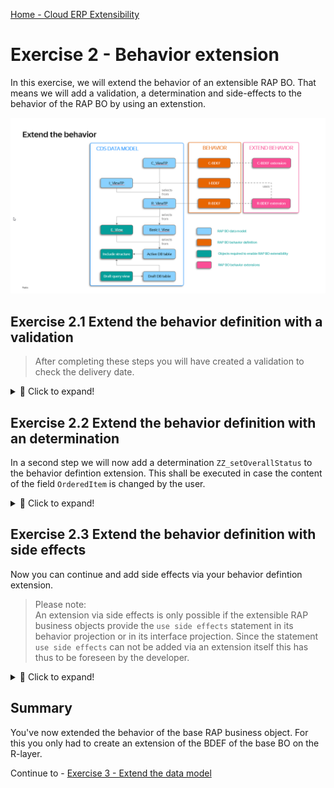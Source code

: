 [Home - Cloud ERP Extensibility](../../../../#exercises)

# Exercise 2 - Behavior extension

In this exercise, we will extend the behavior of an extensible RAP BO. That means we will add a validation, a determination and side-effects to the behavior of the RAP BO by using an extenstion.    

![BDEF Extension](images/Extensibility_Extend_the_behavior.png)    

## Exercise 2.1 Extend the behavior definition with a validation

>  After completing these steps you will have created a validation to check the delivery date.  

 <details>
  <summary>🔵 Click to expand!</summary>

1. Right-click on the behavior definition `ZRAP630R_ShopTP_###` and select **New Behavior Extension** from the context menue. 

   ![BDEF Extension](images/ex2_01_010_RAP630.png)   

2. In the Create Behavior Extension dialogue enter the following values

    > **⚠⚠⚠ Caution**     
    > Be sure to change the name of the package from `ZRAP630_###` to `ZRAP630_###_EXT`.
    > By default the dialogue will propose the package name of the base RAP BO.  
    > In case of a package delivered by SAP this won't be a problem, but here we want to build the extension in a different package
    > in the customer namespace `Z`.
    
    **Package**: ⚠`ZRAP630_###_EXT`⚠   
    **Name**: `ZRAP630R_EXT_SHOPTP_###`  
    **Description**: `Extension for ZRAP630R_ShopTP_###`    
    **Behavior Definition**: `ZRAP630R_SHOPTP_###`  
    **BO Interface**: `ZRAP630I_SHOPTP_###`  

    ![BDEF Extension](images/ex2_01_020_RAP630.png)   

3. Select a transport request and press **Finish**   <  

4. Add a validation `zz_validateDeliverydate` to your behavior defintion that reacts on `create;` and the field `DeliveryDate;`  
   This validation must also be added to the `draft determine action Prepare` and activate your changes.
 
   <pre lang="ABAP">
   extension using interface zrap630i_shoptp_###
   implementation in class zbp_rap630r_ext_shoptp_### unique;

   extend behavior for Shop
   {     
     validation zz_validateDeliverydate on save { create;   field DeliveryDate; }

     extend draft determine action  Prepare
     {
       validation zz_validateDeliveryDate;
     }
   }  
   </pre> 

   
5. Click on the proposed name of the behavior implementation class **(1)** of your behavior extension and press **Ctrl+1** to start the content assist and click on the proposed action **(2)** and press Next **(3)**.  
   
   ![BDEF Extension](images/ex2_01_050_RAP630.png) 
   
6. Select a transport request and press **Finish**.    
   
7. This will open the editor for your behavior implementation class. Here you have to have to navigate to the **Local Types** tab since the implementation of behaviors takes place in local classes.    

   ![BDEF Extension](images/ex2_01_060_RAP630.png)    

8. Add the following code to the local class `lhc_shop` which implements the validation. 

   <pre lang="ABAP">   
   CLASS lhc_shop DEFINITION INHERITING FROM cl_abap_behavior_handler.   
   
     PUBLIC SECTION.  
       CONSTANTS state_area_check_delivery_date       TYPE string VALUE 'CHECK_DELIVERYDATE'       ##NO_TEXT.   
     PRIVATE SECTION.  
       METHODS zz_validateDeliverydate               FOR VALIDATE ON SAVE  
         IMPORTING keys FOR Shop~zz_validateDeliverydate.  
   
   ENDCLASS.  
   
   CLASS lhc_shop IMPLEMENTATION.  
   
     METHOD zz_validateDeliverydate.  
       READ ENTITIES OF ZRAP630i_ShopTP_### IN LOCAL MODE  
               ENTITY Shop  
               FIELDS ( DeliveryDate OverallStatus )  
               WITH CORRESPONDING #( keys )  
               RESULT DATA(onlineorders).  
   
       LOOP AT onlineorders INTO DATA(onlineorder).  
         APPEND VALUE #( %tky           = onlineorder-%tky  
                         %state_area    = state_area_check_delivery_date )  
                TO reported-shop.  
         DATA(deliverydate)             =  onlineorder-DeliveryDate - cl_abap_context_info=>get_system_date(  ).  
         IF onlineorder-deliverydate IS INITIAL  .  
           APPEND VALUE #( %tky           = onlineorder-%tky ) TO failed-shop.  
           APPEND VALUE #( %tky           = onlineorder-%tky  
                           %state_area    = state_area_check_delivery_date  
                           %msg           = new_message_with_text(  
                                               severity = if_abap_behv_message=>severity-error  
                                               text     = 'delivery period cannot be initial'  
                          ) )  
                   TO reported-shop.  
         ENDIF.  
       ENDLOOP.  
     ENDMETHOD.  
   ENDCLASS.  
   </pre>  

9. Open the service binding `ZRAP630UI_SHOP_O4_###` of your RAP base BO.

10. Double-click on the entity **Shop** . This will start the ADT preview of the Shop RAP BO.  

    ![BDEF Extension](images/ex2_01_070_RAP630.png) 

10. Press the **Create** button on the list page.
11. The **New : Shop** object page opens where you have to enter the data for a new order.      
12. Select a product for the field **OrderedItem** but do **NOT** select a **Delivery Date**
13. Press **Create**.   
14. This shall raise the follwoing error message:   

    ![BDEF Extension](images/ex2_01_090_RAP630.png)   

</details>

## Exercise 2.2 Extend the behavior definition with an determination

In a second step we will now add a determination `ZZ_setOverallStatus` to the behavior defintion extension. This shall be executed in case the content of the field `OrderedItem` is changed by the user.   

 <details>
  <summary>🔵 Click to expand!</summary>
 
1. Add the following statement to your behavior defintion extension `ZRAP630R_EXT_SHOPTP_###`.     

   <pre lang="ABAP">
     determination ZZ_setOverallStatus on modify {  field OrderedItem; }
   </pre>
  
   so that the code of your BDEF should now read as follows:   
   <pre lang="ABAP">   
   extension using interface zrap630i_shoptp_###
     implementation in class zbp_rap630r_ext_shoptp_### unique;
 
   extend behavior for Shop
   {
     validation zz_validateDeliverydate on save { create; field DeliveryDate; }
 
     extend draft determine action Prepare
      {
        validation zz_validateDeliveryDate;
       }
     determination ZZ_setOverallStatus on modify { field OrderedItem; }
    }
   </pre>

2. Press **Ctrl+1** to start the content assist and double-click on the proposal to add the appropriate code in the behavior implementation class `zbp_rap630r_ext_shoptp_###`. 

3. Add the following code into the implementation of the method `ZZ_setOverallStatus`. Do not forget to replace all occurences of `###` with your group number.   
   
   > The code first performs a read request using EML using the key fields of our RAP BO that are provided by the framework an reads the data of all affected 
   > orders. In the following loop statement it is checked whether the price exceeds a certain threshould (1000 EUR) and depending on the price the order is 
   > either autmatically approved or is awaiting an approval.   
   > The price for a product is read from an CDS view and the instance of the RAP BO is modified accordingly.    
 
   <pre lang="ABAP">
   METHOD ZZ_setOverallStatus.

    DATA update_bo      TYPE TABLE FOR UPDATE     ZRAP630i_ShopTP_###\\Shop.
    DATA update_bo_line TYPE STRUCTURE FOR UPDATE ZRAP630i_ShopTP_###\\Shop .

    READ ENTITIES OF ZRAP630I_ShopTP_### IN LOCAL MODE
      ENTITY Shop
        ALL FIELDS " ( OrderItemPrice OrderID )
        WITH CORRESPONDING #( keys )
      RESULT DATA(OnlineOrders)
      FAILED DATA(onlineorders_failed)
      REPORTED DATA(onlineorders_reported).

    DATA(product_value_help) = NEW zrap630_cl_vh_product_###(  ).
    data(products) = product_value_help->get_products(  ).

    LOOP AT onlineorders INTO DATA(onlineorder).

      update_bo_line-%tky = onlineorder-%tky.

      SELECT SINGLE * FROM @products as hugo
         WHERE Product = @onlineorder-OrderedItem  INTO @data(product).

      update_bo_line-OrderItemPrice = product-Price.
      update_bo_line-CurrencyCode = product-Currency.

      IF product-Price > 1000.
        update_bo_line-OverallStatus = 'Awaiting approval'.
      ELSE.
        update_bo_line-OverallStatus = 'Automatically approved'.
      ENDIF.
    
      APPEND update_bo_line TO update_bo.
    ENDLOOP.


    MODIFY ENTITIES OF zrap630i_shoptp_### IN LOCAL MODE
      ENTITY Shop
        UPDATE FIELDS (
        OverallStatus
        CurrencyCode
        OrderItemPrice
        )
        WITH update_bo
       REPORTED DATA(update_reported).

    reported = CORRESPONDING #( DEEP update_reported ).

    ENDMETHOD.
   
   </pre>

3. > When you get the error message:   
   > The entity "SHOP" does not have a determination "ZZ_SETOVERALLSTATUS".	 
   > This might be, because you have not activated yor BDEF yet.   

4. Create a new entity and select an item or change the item an existing entity,  
   **but don't save your changes** so that only the draft is affected.   

   > You will notice that the draft data for the item name is updated, but the price is NOT updated in the draft.
   > Also the approval status does not change in the draft if the product price becomes larger than 1000 Euro.  
   > The data will only be updated in the UI once you save your data.  
   > This we will change in the following step of our excerise by using side effects.

</details>



## Exercise 2.3 Extend the behavior definition with side effects

Now you can continue and add side effects via your behavior defintion extension.

> Please note:  
> An extension via side effects is only possible if the extensible RAP business objects provide the `use side effects` statement in its behavior projection or in its interface projection. 
> Since the statement `use side effects` can not be added via an extension itself this has thus to be foreseen by the developer.  

<details>
  <summary>🔵 Click to expand!</summary>

1. Open the behavior extension `ZRAP630R_Ext_ShopTP_###` by pressing **Ctrl+Shift+A**.
2. Add the following code snippet  
   
   <pre lang="ABAP">side effects { field OrderedItem affects field OrderItemPrice , field CurrencyCode ; }</pre>  

   to your behavior extension right after the determination. 
 
   Your BDEF extension code should now read as follows:  

   <pre lang="ABAP">
     extension using interface zrap630i_shoptp_###
       implementation in class zbp_rap630r_ext_shoptp_### unique;
 
       extend behavior for Shop
    {
      validation zz_validateDeliverydate on save { create; field DeliveryDate; }
      extend draft determine action Prepare
      {
        validation zz_validateDeliveryDate;
       }
     determination ZZ_setOverallStatus on modify { field OrderedItem; }
     side effects { field OrderedItem affects field OrderItemPrice , field CurrencyCode , field OverallStatus ; }
     }
    </pre>

3. Create a new order, specify a delivery data or open an existing order and switch to the edit mode and then select a (new) product. 
   
   You will notice that the data for the product that you have selected in the SAP Fiori UI is being updated automatically.  
   Also the approval status changes if the price changes from below 1000 Euro to a value that is larger than 1000 Euro and vice versa.    
   
   ![BDEF Extension](images/ex2_02_030_RAP630.png)
 
 
</pre> 
 </details>


## Summary

You've now extended the behavior of the base RAP business object. For this you only had to create an extension of the BDEF of the base BO on the R-layer.

Continue to - [Exercise 3 - Extend the data model ](../ex3/README.md)


